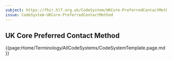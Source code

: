 ```yaml
---
subject: https://fhir.hl7.org.uk/CodeSystem/UKCore-PreferredContactMethod
issue: CodeSystem-UKCore-PreferredContactMethod
---
```

## UK Core Preferred Contact Method

{{page:Home/Terminology/AllCodeSystems/CodeSystemTemplate.page.md}}